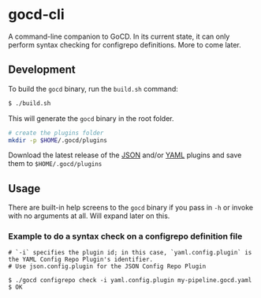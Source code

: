 # gocd-cli

A command-line companion to GoCD. In its current state, it can only perform syntax checking for configrepo definitions. More to come later.

## Development

To build the `gocd` binary, run the `build.sh` command:

```bash
$ ./build.sh
```

This will generate the `gocd` binary in the root folder.

```bash
# create the plugins folder
mkdir -p $HOME/.gocd/plugins
```

Download the latest release of the [JSON](https://github.com/tomzo/gocd-json-config-plugin/releases) and/or [YAML](https://github.com/tomzo/gocd-yaml-config-plugin/releases) plugins and save them to `$HOME/.gocd/plugins`

## Usage

There are built-in help screens to the `gocd` binary if you pass in `-h` or invoke with no arguments at all. Will expand later on this.

### Example to do a syntax check on a configrepo definition file

```
# `-i` specifies the plugin id; in this case, `yaml.config.plugin` is the YAML Config Repo Plugin's identifier.
# Use json.config.plugin for the JSON Config Repo Plugin

$ ./gocd configrepo check -i yaml.config.plugin my-pipeline.gocd.yaml
$ OK
```
